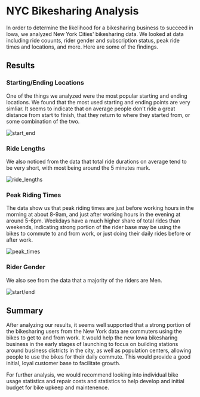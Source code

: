 # NYC Bikesharing Analysis

In order to determine the likelihood for a bikesharing business to succeed in Iowa, we analyzed New York Cities' bikesharing data. We looked at data including ride couunts, rider gender and subscription status, peak ride times and locations, and more. Here are some of the findings.

## Results

### Starting/Ending Locations
One of the things we analyzed were the most popular starting and ending locations. We found that the most used starting and ending points are very simliar. It seems to indicate that on average people don't ride a great distance from start to finish, that they return to where they started from, or some combination of the two.

![start_end](<img src="https://github.com/coryknuth/bikesharing/blob/99e96017544b00a8a3726a01c6069c8f3256d1c2/Locations.png" width="200"/>)

### Ride Lengths
We also noticed from the data that total ride durations on average tend to be very short, with most being around the 5 minutes mark.

![ride_lengths](<img src="https://github.com/coryknuth/bikesharing/blob/99e96017544b00a8a3726a01c6069c8f3256d1c2/Ride%20Times.png" width="200"/>)

### Peak Riding Times
The data show us that peak riding times are just before working hours in the morning at about 8-9am, and just after working hours in the evening at around 5-6pm. Weekdays have a much higher share of total rides than weekends, indicating strong portion of the rider base may be using the bikes to commute to and from work, or just doing their daily rides before or after work. 

![peak_times](<img src="https://github.com/coryknuth/bikesharing/blob/99e96017544b00a8a3726a01c6069c8f3256d1c2/Peak%20Times.png" width="200"/>)

### Rider Gender
We also see from the data that a majority of the riders are Men.

![start/end](<img src="https://github.com/coryknuth/bikesharing/blob/99e96017544b00a8a3726a01c6069c8f3256d1c2/Gender.png" width="200"/>)

## Summary

After analyzing our results, it seems well supported that a strong portion of the bikesharing users from the New York data are commuters using the bikes to get to and from work. It would help the new Iowa bikesharing business in the early stages of launching to focus on building stations around business districts in the city, as well as population centers, allowing people to use the bikes for their daily commute. This would provide a good initial, loyal customer base to facilitate growth. 

For further analysis, we would recommend looking into individual bike usage statistics and repair costs and statistics to help develop and initial budget for bike upkeep and maintenence.
